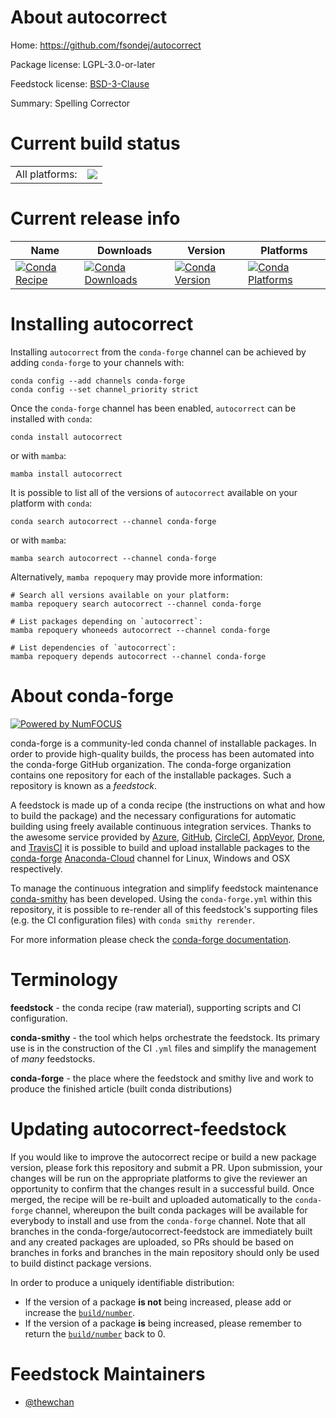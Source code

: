 About autocorrect
=================

Home: https://github.com/fsondej/autocorrect

Package license: LGPL-3.0-or-later

Feedstock license: [BSD-3-Clause](https://github.com/conda-forge/autocorrect-feedstock/blob/main/LICENSE.txt)

Summary: Spelling Corrector

Current build status
====================


<table><tr><td>All platforms:</td>
    <td>
      <a href="https://dev.azure.com/conda-forge/feedstock-builds/_build/latest?definitionId=17044&branchName=main">
        <img src="https://dev.azure.com/conda-forge/feedstock-builds/_apis/build/status/autocorrect-feedstock?branchName=main">
      </a>
    </td>
  </tr>
</table>

Current release info
====================

| Name | Downloads | Version | Platforms |
| --- | --- | --- | --- |
| [![Conda Recipe](https://img.shields.io/badge/recipe-autocorrect-green.svg)](https://anaconda.org/conda-forge/autocorrect) | [![Conda Downloads](https://img.shields.io/conda/dn/conda-forge/autocorrect.svg)](https://anaconda.org/conda-forge/autocorrect) | [![Conda Version](https://img.shields.io/conda/vn/conda-forge/autocorrect.svg)](https://anaconda.org/conda-forge/autocorrect) | [![Conda Platforms](https://img.shields.io/conda/pn/conda-forge/autocorrect.svg)](https://anaconda.org/conda-forge/autocorrect) |

Installing autocorrect
======================

Installing `autocorrect` from the `conda-forge` channel can be achieved by adding `conda-forge` to your channels with:

```
conda config --add channels conda-forge
conda config --set channel_priority strict
```

Once the `conda-forge` channel has been enabled, `autocorrect` can be installed with `conda`:

```
conda install autocorrect
```

or with `mamba`:

```
mamba install autocorrect
```

It is possible to list all of the versions of `autocorrect` available on your platform with `conda`:

```
conda search autocorrect --channel conda-forge
```

or with `mamba`:

```
mamba search autocorrect --channel conda-forge
```

Alternatively, `mamba repoquery` may provide more information:

```
# Search all versions available on your platform:
mamba repoquery search autocorrect --channel conda-forge

# List packages depending on `autocorrect`:
mamba repoquery whoneeds autocorrect --channel conda-forge

# List dependencies of `autocorrect`:
mamba repoquery depends autocorrect --channel conda-forge
```


About conda-forge
=================

[![Powered by
NumFOCUS](https://img.shields.io/badge/powered%20by-NumFOCUS-orange.svg?style=flat&colorA=E1523D&colorB=007D8A)](https://numfocus.org)

conda-forge is a community-led conda channel of installable packages.
In order to provide high-quality builds, the process has been automated into the
conda-forge GitHub organization. The conda-forge organization contains one repository
for each of the installable packages. Such a repository is known as a *feedstock*.

A feedstock is made up of a conda recipe (the instructions on what and how to build
the package) and the necessary configurations for automatic building using freely
available continuous integration services. Thanks to the awesome service provided by
[Azure](https://azure.microsoft.com/en-us/services/devops/), [GitHub](https://github.com/),
[CircleCI](https://circleci.com/), [AppVeyor](https://www.appveyor.com/),
[Drone](https://cloud.drone.io/welcome), and [TravisCI](https://travis-ci.com/)
it is possible to build and upload installable packages to the
[conda-forge](https://anaconda.org/conda-forge) [Anaconda-Cloud](https://anaconda.org/)
channel for Linux, Windows and OSX respectively.

To manage the continuous integration and simplify feedstock maintenance
[conda-smithy](https://github.com/conda-forge/conda-smithy) has been developed.
Using the ``conda-forge.yml`` within this repository, it is possible to re-render all of
this feedstock's supporting files (e.g. the CI configuration files) with ``conda smithy rerender``.

For more information please check the [conda-forge documentation](https://conda-forge.org/docs/).

Terminology
===========

**feedstock** - the conda recipe (raw material), supporting scripts and CI configuration.

**conda-smithy** - the tool which helps orchestrate the feedstock.
                   Its primary use is in the construction of the CI ``.yml`` files
                   and simplify the management of *many* feedstocks.

**conda-forge** - the place where the feedstock and smithy live and work to
                  produce the finished article (built conda distributions)


Updating autocorrect-feedstock
==============================

If you would like to improve the autocorrect recipe or build a new
package version, please fork this repository and submit a PR. Upon submission,
your changes will be run on the appropriate platforms to give the reviewer an
opportunity to confirm that the changes result in a successful build. Once
merged, the recipe will be re-built and uploaded automatically to the
`conda-forge` channel, whereupon the built conda packages will be available for
everybody to install and use from the `conda-forge` channel.
Note that all branches in the conda-forge/autocorrect-feedstock are
immediately built and any created packages are uploaded, so PRs should be based
on branches in forks and branches in the main repository should only be used to
build distinct package versions.

In order to produce a uniquely identifiable distribution:
 * If the version of a package **is not** being increased, please add or increase
   the [``build/number``](https://docs.conda.io/projects/conda-build/en/latest/resources/define-metadata.html#build-number-and-string).
 * If the version of a package **is** being increased, please remember to return
   the [``build/number``](https://docs.conda.io/projects/conda-build/en/latest/resources/define-metadata.html#build-number-and-string)
   back to 0.

Feedstock Maintainers
=====================

* [@thewchan](https://github.com/thewchan/)

